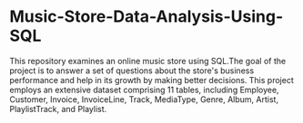 # Music-Store-Data-Analysis-Using-SQL
This repository examines an online music store using SQL.The goal of the project is to answer a set of questions about the store's business performance and help in its growth by making better decisions. This project employs an extensive dataset comprising 11 tables, including Employee, Customer, Invoice, InvoiceLine, Track, MediaType, Genre, Album, Artist, PlaylistTrack, and Playlist.
